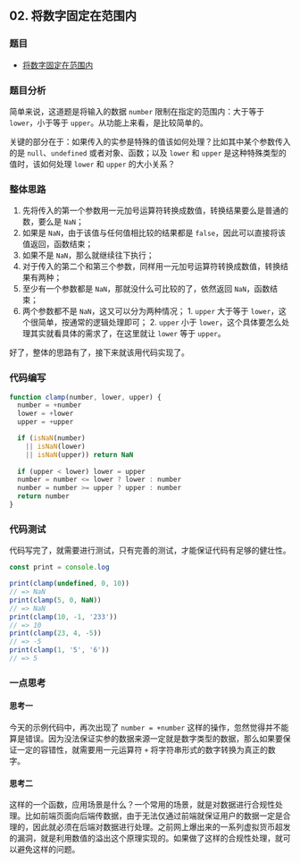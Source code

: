 ## 02. 将数字固定在范围内

### 题目

- [将数字固定在范围内](https://mp.weixin.qq.com/s/jTCRJIvWvbjDQXkQA7p2KQ)

### 题目分析

简单来说，这道题是将输入的数据 `number` 限制在指定的范围内：大于等于 `lower`，小于等于 `upper`。从功能上来看，是比较简单的。

关键的部分在于：如果传入的实参是特殊的值该如何处理？比如其中某个参数传入的是 `null`、`undefined` 或者对象、函数；以及 `lower` 和 `upper` 是这种特殊类型的值时，该如何处理 `lower` 和 `upper` 的大小关系？

### 整体思路

1. 先将传入的第一个参数用一元加号运算符转换成数值，转换结果要么是普通的数，要么是 `NaN`；
  1. 如果是 `NaN`，由于该值与任何值相比较的结果都是 `false`，因此可以直接将该值返回，函数结束；
  2. 如果不是 `NaN`，那么就继续往下执行；
2. 对于传入的第二个和第三个参数，同样用一元加号运算符转换成数值，转换结果有两种；
  1. 至少有一个参数都是 `NaN`，那就没什么可比较的了，依然返回 `NaN`，函数结束；
  2. 两个参数都不是 `NaN`，这又可以分为两种情况；
    1. `upper` 大于等于 `lower`，这个很简单，按通常的逻辑处理即可；
    2. `upper` 小于 `lower`，这个具体要怎么处理其实就看具体的需求了，在这里就让 `lower` 等于 `upper`。

好了，整体的思路有了，接下来就该用代码实现了。

### 代码编写

```javascript
function clamp(number, lower, upper) {
  number = +number
  lower = +lower
  upper = +upper

  if (isNaN(number)
    || isNaN(lower)
    || isNaN(upper)) return NaN
  
  if (upper < lower) lower = upper
  number = number <= lower ? lower : number
  number = number >= upper ? upper : number
  return number
}
```


### 代码测试

代码写完了，就需要进行测试，只有完善的测试，才能保证代码有足够的健壮性。

```javascript
const print = console.log

print(clamp(undefined, 0, 10))
// => NaN
print(clamp(5, 0, NaN))
// => NaN
print(clamp(10, -1, '233'))
// => 10
print(clamp(23, 4, -5))
// => -5
print(clamp(1, '5', '6'))
// => 5
```

### 一点思考

#### 思考一

今天的示例代码中，再次出现了 `number = +number` 这样的操作，忽然觉得并不能算是错误。因为没法保证实参的数据来源一定就是数字类型的数据，那么如果要保证一定的容错性，就需要用一元运算符 `+` 将字符串形式的数字转换为真正的数字。

#### 思考二

这样的一个函数，应用场景是什么？一个常用的场景，就是对数据进行合规性处理。比如前端页面向后端传数据，由于无法仅通过前端就保证用户的数据一定是合理的，因此就必须在后端对数据进行处理。之前网上爆出来的一系列虚拟货币超发的漏洞，就是利用数值的溢出这个原理实现的。如果做了这样的合规性处理，就可以避免这样的问题。
